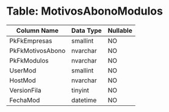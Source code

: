 # Table: MotivosAbonoModulos

| Column Name | Data Type | Nullable |
|-------------|-----------|----------|
| PkFkEmpresas | smallint | NO |
| PkFkMotivosAbono | nvarchar | NO |
| PkFkModulos | nvarchar | NO |
| UserMod | smallint | NO |
| HostMod | nvarchar | NO |
| VersionFila | tinyint | NO |
| FechaMod | datetime | NO |
